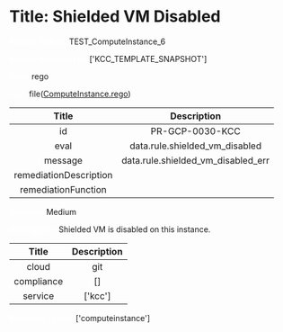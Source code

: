 



# Title: Shielded VM Disabled


***<font color="white">Master Test Id:</font>*** TEST_ComputeInstance_6

***<font color="white">Master Snapshot Id:</font>*** ['KCC_TEMPLATE_SNAPSHOT']

***<font color="white">type:</font>*** rego

***<font color="white">rule:</font>*** file([ComputeInstance.rego])  
  
  
  
  

|Title|Description|
| :---: | :---: |
|id|PR-GCP-0030-KCC|
|eval|data.rule.shielded_vm_disabled|
|message|data.rule.shielded_vm_disabled_err|
|remediationDescription||
|remediationFunction||


***<font color="white">Severity:</font>*** Medium

***<font color="white">Description:</font>*** Shielded VM is disabled on this instance.  
  
  

|Title|Description|
| :---: | :---: |
|cloud|git|
|compliance|[]|
|service|['kcc']|


***<font color="white">Resource Types:</font>*** ['computeinstance']


[ComputeInstance.rego]: https://github.com/prancer-io/prancer-compliance-test/tree/master/google/kcc/ComputeInstance.rego
